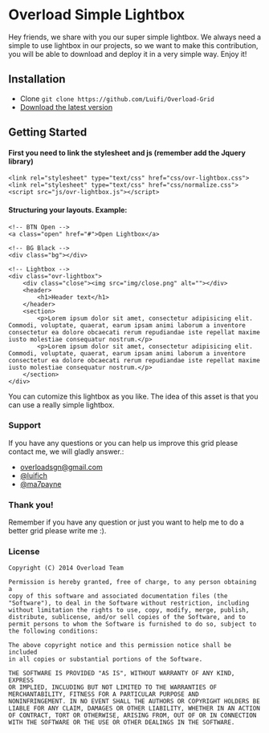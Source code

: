 # Overload Simple Lightbox

Hey friends, we share with you our super simple lightbox. We always need a simple to use lightbox in our projects, so we want to make this contribution, you will be able to download and deploy it in a very simple way. Enjoy it!


## Installation

-   Clone `git clone https://github.com/Luifi/Overload-Grid`
-   [Download the latest version](https://github.com/.zip)



## Getting Started

#### First you need to link the stylesheet and js (remember add the Jquery library)
```
<link rel="stylesheet" type="text/css" href="css/ovr-lightbox.css">
<link rel="stylesheet" type="text/css" href="css/normalize.css">
<script src="js/ovr-lightbox.js"></script>
```

#### Structuring your layouts. Example:
```
<!-- BTN Open -->
<a class="open" href="#">Open Lightbox</a>

<!-- BG Black -->
<div class="bg"></div>

<!-- Lightbox -->
<div class="ovr-lightbox">
    <div class="close"><img src="img/close.png" alt=""></div>
    <header>
        <h1>Header text</h1>
    </header>
    <section>
        <p>Lorem ipsum dolor sit amet, consectetur adipisicing elit. Commodi, voluptate, quaerat, earum ipsam animi laborum a inventore consectetur ea dolore obcaecati rerum repudiandae iste repellat maxime iusto molestiae consequatur nostrum.</p>
        <p>Lorem ipsum dolor sit amet, consectetur adipisicing elit. Commodi, voluptate, quaerat, earum ipsam animi laborum a inventore consectetur ea dolore obcaecati rerum repudiandae iste repellat maxime iusto molestiae consequatur nostrum.</p>
    </section>
</div>
```
You can cutomize this lightbox as you like. The idea of this asset is that you can use a really simple lightbox.

### Support
If you have any questions or you can help us improve this grid please contact me, we will gladly answer.:

-   [overloadsgn@gmail.com](mailto:overloadsgn@gmail.com)
-   [@luifich](http://twitter.com/luifich)
-   [@ma7payne](http://twitter.com/ma7payne)

### Thank you!
Remember if you have any question or just you want to help me to do a better grid please write me :).

### License
```
Copyright (C) 2014 Overload Team

Permission is hereby granted, free of charge, to any person obtaining a
copy of this software and associated documentation files (the
"Software"), to deal in the Software without restriction, including
without limitation the rights to use, copy, modify, merge, publish,
distribute, sublicense, and/or sell copies of the Software, and to
permit persons to whom the Software is furnished to do so, subject to
the following conditions:

The above copyright notice and this permission notice shall be included
in all copies or substantial portions of the Software.

THE SOFTWARE IS PROVIDED "AS IS", WITHOUT WARRANTY OF ANY KIND, EXPRESS
OR IMPLIED, INCLUDING BUT NOT LIMITED TO THE WARRANTIES OF
MERCHANTABILITY, FITNESS FOR A PARTICULAR PURPOSE AND
NONINFRINGEMENT. IN NO EVENT SHALL THE AUTHORS OR COPYRIGHT HOLDERS BE
LIABLE FOR ANY CLAIM, DAMAGES OR OTHER LIABILITY, WHETHER IN AN ACTION
OF CONTRACT, TORT OR OTHERWISE, ARISING FROM, OUT OF OR IN CONNECTION
WITH THE SOFTWARE OR THE USE OR OTHER DEALINGS IN THE SOFTWARE.
```
